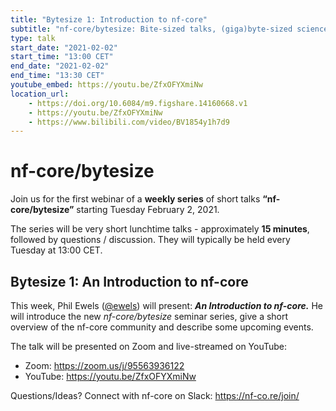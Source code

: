 ```yaml
---
title: "Bytesize 1: Introduction to nf-core"
subtitle: "nf-core/bytesize: Bite-sized talks, (giga)byte-sized science!"
type: talk
start_date: "2021-02-02"
start_time: "13:00 CET"
end_date: "2021-02-02"
end_time: "13:30 CET"
youtube_embed: https://youtu.be/ZfxOFYXmiNw
location_url:
    - https://doi.org/10.6084/m9.figshare.14160668.v1
    - https://youtu.be/ZfxOFYXmiNw
    - https://www.bilibili.com/video/BV1854y1h7d9
---
```


# nf-core/bytesize

Join us for the first webinar of a **weekly series** of short talks **“nf-core/bytesize”** starting Tuesday February 2, 2021.

The series will be very short lunchtime talks - approximately **15 minutes**, followed by questions / discussion.
They will typically be held every Tuesday at 13:00 CET.

## Bytesize 1: An Introduction to nf-core

This week, Phil Ewels ([@ewels](http://github.com/ewels/)) will present: _**An Introduction to nf-core.**_
He will introduce the new _nf-core/bytesize_ seminar series, give a short overview of the nf-core community
and describe some upcoming events.

The talk will be presented on Zoom and live-streamed on YouTube:

* Zoom: <https://zoom.us/j/95563936122>
* YouTube: <https://youtu.be/ZfxOFYXmiNw>

Questions/Ideas? Connect with nf-core on Slack: <https://nf-co.re/join/>

